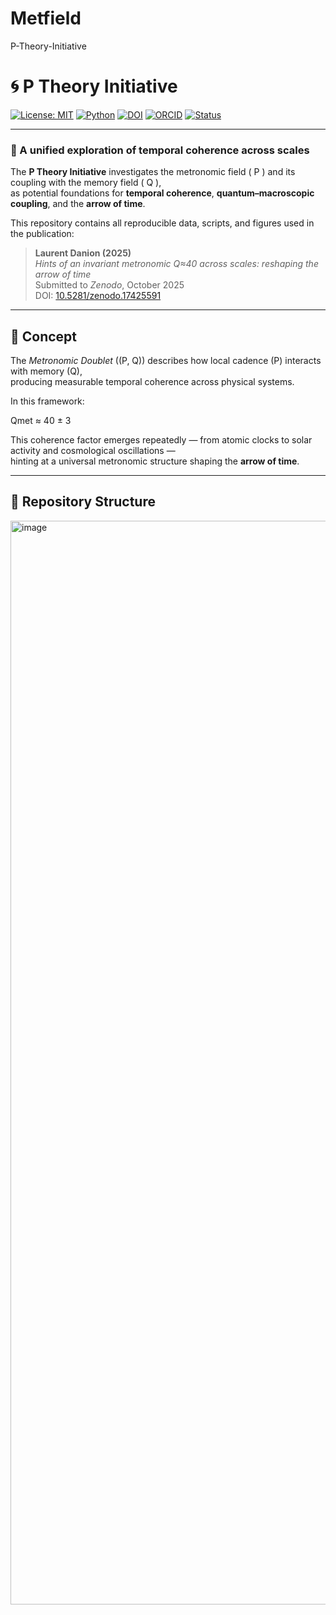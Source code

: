 # Metfield
 P-Theory-Initiative
 # 🌀 P Theory Initiative

[![License: MIT](https://img.shields.io/badge/license-MIT-blue.svg)](LICENSE)
[![Python](https://img.shields.io/badge/python-3.13%2B-blue.svg)]()
[![DOI](https://img.shields.io/badge/DOI-10.5281%2Fzenodo.16894007-blue.svg)](https://doi.org/10.5281/zenodo.16894007)
[![ORCID](https://img.shields.io/badge/ORCID-0009--0008--8733--8261-green.svg)](https://orcid.org/0009-0008-8733-8261)
[![Status](https://img.shields.io/badge/status-active-success.svg)]()


---

### 🌌 A unified exploration of temporal coherence across scales

The **P Theory Initiative** investigates the metronomic field \( P \) and its coupling with the memory field \( Q \),  
as potential foundations for **temporal coherence**, **quantum–macroscopic coupling**, and the **arrow of time**.

This repository contains all reproducible data, scripts, and figures used in the publication:

> **Laurent Danion (2025)**  
> *Hints of an invariant metronomic Q≈40 across scales: reshaping the arrow of time*  
> Submitted to *Zenodo*, October 2025  
> DOI: [10.5281/zenodo.17425591](https://10.5281/zenodo.17425591)

---

## 🧠 Concept

The *Metronomic Doublet* \((P, Q)\) describes how local cadence (P) interacts with memory (Q),  
producing measurable temporal coherence across physical systems.  

In this framework:

Qmet ≈ 40 ± 3

This coherence factor emerges repeatedly — from atomic clocks to solar activity and cosmological oscillations —  
hinting at a universal metronomic structure shaping the **arrow of time**.

---

## 📂 Repository Structure
<img width="1150" height="1734" alt="image" src="https://github.com/user-attachments/assets/1d1a7bb5-72d2-4dbb-8a1a-9d1947e1a9db" />

